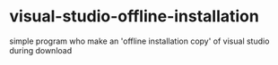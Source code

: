 # visual-studio-offline-installation
simple program who make an 'offline installation copy' of visual studio during download
